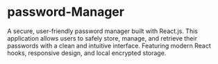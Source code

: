 # password-Manager
A secure, user-friendly password manager built with React.js. This application allows users to safely store, manage, and retrieve their passwords with a clean and intuitive interface. Featuring modern React hooks, responsive design, and local encrypted storage.
